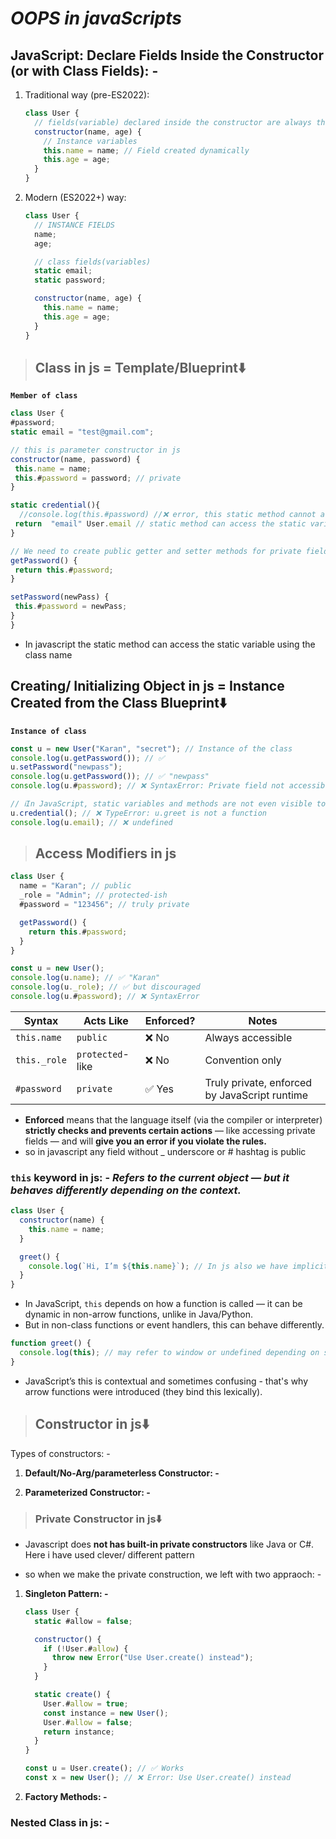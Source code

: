 # **_OOPS in javaScripts_**

## **JavaScript: Declare Fields Inside the Constructor (or with Class Fields): -**

1. Traditional way (pre-ES2022):

   ```javascript
   class User {
     // fields(variable) declared inside the constructor are always the intance variable
     constructor(name, age) {
       // Instance variables
       this.name = name; // Field created dynamically
       this.age = age;
     }
   }
   ```

2. Modern (ES2022+) way:

   ```javascript
   class User {
     // INSTANCE FIELDS
     name;
     age;

     // class fields(variables)
     static email;
     static password;

     constructor(name, age) {
       this.name = name;
       this.age = age;
     }
   }
   ```

> ## **Class in js = Template/Blueprint⬇️**

**`Member of class`**

```javascript
class User {
#password;
static email = "test@gmail.com";

// this is parameter constructor in js
constructor(name, password) {
 this.name = name;
 this.#password = password; // private
}

static credential(){
  //console.log(this.#password) //❌ error, this static method cannot access the instance/ non-static variable like in this example here is password is instance variable
 return  "email" User.email // static method can access the static variable only using the class name
}

// We need to create public getter and setter methods for private fields (variables) in order to access and modify their values from outside the class(using instance)
getPassword() {
 return this.#password;
}

setPassword(newPass) {
 this.#password = newPass;
}
}
```

- In javascript the static method can access the static variable using the class name

## **Creating/ Initializing Object in js = Instance Created from the Class Blueprint⬇️**

**`Instance of class`**

```javascript
const u = new User("Karan", "secret"); // Instance of the class
console.log(u.getPassword()); // ✅
u.setPassword("newpass");
console.log(u.getPassword()); // ✅ "newpass"
console.log(u.#password); // ❌ SyntaxError: Private field not accessible

// ℹ️In JavaScript, static variables and methods are not even visible to the instance.⬇️
u.credential(); // ❌ TypeError: u.greet is not a function
console.log(u.email); // ❌ undefined
```

> ## **Access Modifiers in js**

```javascript
class User {
  name = "Karan"; // public
  _role = "Admin"; // protected-ish
  #password = "123456"; // truly private

  getPassword() {
    return this.#password;
  }
}

const u = new User();
console.log(u.name); // ✅ "Karan"
console.log(u._role); // ✅ but discouraged
console.log(u.#password); // ❌ SyntaxError
```

| Syntax       | Acts Like        | Enforced? | Notes                                         |
| ------------ | ---------------- | --------- | --------------------------------------------- |
| `this.name`  | `public`         | ❌ No     | Always accessible                             |
| `this._role` | `protected`-like | ❌ No     | Convention only                               |
| `#password`  | `private`        | ✅ Yes    | Truly private, enforced by JavaScript runtime |

- **Enforced** means that the language itself (via the compiler or interpreter) **strictly checks and prevents certain actions** — like accessing private fields — and will **give you an error if you violate the rules.**
- so in javascript any field without \_ underscore or # hashtag is public

### **`this`** keyword in js: - _Refers to the current object — but it behaves differently depending on the context._

```javascript
class User {
  constructor(name) {
    this.name = name;
  }

  greet() {
    console.log(`Hi, I’m ${this.name}`); // In js also we have implicit this in non-static method
  }
}
```

- In JavaScript, `this` depends on how a function is called — it can be dynamic in non-arrow functions, unlike in Java/Python.
- But in non-class functions or event handlers, this can behave differently.

```javascript
function greet() {
  console.log(this); // may refer to window or undefined depending on strict mode
}
```

- JavaScript’s this is contextual and sometimes confusing - that's why arrow functions were introduced (they bind this lexically).

> ## **Constructor in js⬇️**

Types of constructors: -

1. **Default/No-Arg/parameterless Constructor: -**

2. **Parameterized Constructor: -**

> ### Private Constructor in js⬇️

- Javascript does **not has built-in private constructors** like Java or C#. Here i have used clever/ different pattern

- so when we make the private construction, we left with two appraoch: -

1. **Singleton Pattern: -**

   ```javascript
   class User {
     static #allow = false;

     constructor() {
       if (!User.#allow) {
         throw new Error("Use User.create() instead");
       }
     }

     static create() {
       User.#allow = true;
       const instance = new User();
       User.#allow = false;
       return instance;
     }
   }
   ```

   ```javascript
   const u = User.create(); // ✅ Works
   const x = new User(); // ❌ Error: Use User.create() instead
   ```

2. **Factory Methods: -**

### **Nested Class in js: -**
